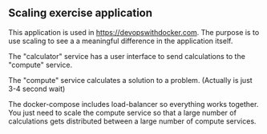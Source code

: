 ## Scaling exercise application ##

This application is used in https://devopswithdocker.com. The purpose is to use scaling to see a a meaningful difference in the application itself. 

The "calculator" service has a user interface to send calculations to the "compute" service.

The "compute" service calculates a solution to a problem. (Actually is just 3-4 second wait)

The docker-compose includes load-balancer so everything works together. You just need to scale the compute service so that a large number of calculations gets distributed between a large number of compute services.
